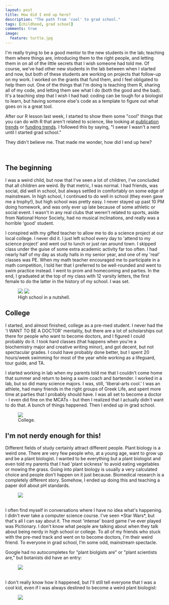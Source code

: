 ```yaml
---
layout: post
title: How did I end up here?
description: "The path from 'cool' to grad school."
tags: [childhood, grad school]
comments: true
image:
  feature: turtle.jpg
---
```


I'm really trying to be a good mentor to the new students in the lab; teaching them where things are, introducing them to the right people, and letting them in on all of the little secrets that I wish someone had told me. Of course, we've had other new students in the lab between when I started and now, but both of these students are working on projects that follow-up on my work. I worked on the grants that fund them, and I feel obligated to help them out. One of the things that I'm doing is teaching them R, sharing all of my code, and letting them see what I do (both the good and the bad). It's a teaching step that I wish I had had: coding can be tough for a biologist to learn, but having someone else's code as a template to figure out what goes on is a great tool. 

After our R lesson last week, I started to show them some "cool" things that you can do with R that aren't related to science, like looking at [publication trends](http://themthroot.com/journal_titles/) or [funding trends](http://themthroot.com/funding1/). I followed this by saying, "I swear I wasn't a nerd until I started grad school."
<br>

They didn't believe me. That made me wonder, how did I end up here?

<br>

## The beginning


I was a weird child, but now that I've seen a lot of children, I've concluded that all children are weird. By that metric, I was normal. I had friends, was social, did well in school, but always settled in comfortably on some edge of mainstream. In high school, I continued to do well in school (they even gave me a trophy!), but high school was pretty easy. I never stayed up past 10 PM doing homework, and was only ever up late because of some athletic or social event. I wasn't in any real clubs that weren't related to sports, aside from National Honor Society, had no musical inclinations, and really was a horrible 'good' student. 
<br>

I conspired with my gifted teacher to allow me to do a science project at our local college. I never did it. I just left school every day to 'attend to my science project' and went out to lunch or just ran around town. I skipped class under the guise of some extra academic activity far too often. I had nearly half of my day as study halls in my senior year, and one of my 'real' classes was PE. When my math teacher encouraged me to participate in a math competition, I told her that I preferred to be well-rounded and went to swim practice instead. I went to prom and homecoming and parties. In the end, I graduated at the top of my class with 12 varsity letters, the first female to do the latter in the history of my school. I was set.

<figure class="half">
	<img src="/images/trophy.jpg">
	<img src="/images/letter.jpg">
	<figcaption>High school in a nutshell.</figcaption>
</figure>

## College

I started, and almost finished, college as a pre-med student. I never had the 'I WANT TO BE A DOCTOR' mentality, but there are a lot of scholarships out there for people who want to become doctors, and I figured I could probably do it. I took hard classes (that happens when you're a biochemistry major and creative writing minor), and got decent, but not spectacular grades. I could have probably done better, but I spent 20 hours/week swimming for most of the year while working as a lifeguard, tour guide, and TA. 
<br>

I started working in lab when my parents told me that I couldn't come home that summer and return to being a swim coach and bartender. I worked in a lab, but so did many science majors. I was, still, 'liberal-arts cool.' I was an athlete, had many friends in the right groups of Greek Life, and spent more time at parties that I probably should have. I was all set to become a doctor - I even did fine on the MCATs - but then I realized that I actually didn't want to do that. A bunch of things happened. Then I ended up in grad school.

<figure>
	<img src="/images/gators.jpg">
	<figcaption>College.</figcaption>
</figure>


## I'm not nerdy enough for this!

Different fields of study certainly attract different people. Plant biology is a weird one. There are very few people who, at a young age, want to grow up and be a plant biologist. I wanted to be everything but a plant biologist and even told my parents that I had 'plant sickness' to avoid eating vegetables or mowing the grass. Going into plant biology is usually a very calculated choice and people don't happen on it just because. Biomedical research is a completely different story. Somehow, I ended up doing this and teaching a paper doll about pH standards.

<figure>
<img src="/images/lilly.jpg">
</figure>

<br>
I often find myself in conversations where I have no idea what's happening. I didn't ever take a computer science course. I've seen *Star Wars*, but that's all I can say about it. The most 'intense' board game I've ever played was Pictionary. I don't know what people are talking about when they talk about being nerdy in high school or college. To all of my friends who stuck with the pre-med track and went on to become doctors, I'm their weird friend. To everyone in grad school, I'm some odd, mainstream spectacle.
<br>

Google had no autocompletes for "plant biolgists are" or "plant scientists are," but botanists did have an entry: 
<figure>
	<img src="/images/botanists.png">
</figure>
<br>
I don't really know how it happened, but I'll still tell everyone that I was a cool kid, even if I was always destined to become a weird plant biologist:

<figure>
	<img src="/images/plant.jpg">
</figure>